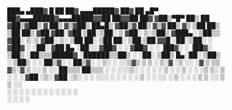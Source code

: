  ███▄ ▄███▓ █    ██  ██▓  ▄▄▄█████▓ ██▓    ██ ▄█▀ ██▓▄▄▄█████▓▄▄▄█████▓▓██   ██▓▓██   ██▓
▓██▒▀█▀ ██▒ ██  ▓██▒▓██▒  ▓  ██▒ ▓▒▓██▒    ██▄█▒ ▓██▒▓  ██▒ ▓▒▓  ██▒ ▓▒ ▒██  ██▒ ▒██  ██▒
▓██    ▓██░▓██  ▒██░▒██░  ▒ ▓██░ ▒░▒██▒   ▓███▄░ ▒██▒▒ ▓██░ ▒░▒ ▓██░ ▒░  ▒██ ██░  ▒██ ██░
▒██    ▒██ ▓▓█  ░██░▒██░  ░ ▓██▓ ░ ░██░   ▓██ █▄ ░██░░ ▓██▓ ░ ░ ▓██▓ ░   ░ ▐██▓░  ░ ▐██▓░
▒██▒   ░██▒▒▒█████▓ ░██████▒▒██▒ ░ ░██░   ▒██▒ █▄░██░  ▒██▒ ░   ▒██▒ ░   ░ ██▒▓░  ░ ██▒▓░
░ ▒░   ░  ░░▒▓▒ ▒ ▒ ░ ▒░▓  ░▒ ░░   ░▓     ▒ ▒▒ ▓▒░▓    ▒ ░░     ▒ ░░      ██▒▒▒    ██▒▒▒ 
░  ░      ░░░▒░ ░ ░ ░ ░ ▒  ░  ░     ▒ ░   ░ ░▒ ▒░ ▒ ░    ░        ░     ▓██ ░▒░  ▓██ ░▒░ 
░      ░    ░░░ ░ ░   ░ ░   ░       ▒ ░   ░ ░░ ░  ▒ ░  ░        ░       ▒ ▒ ░░   ▒ ▒ ░░  
       ░      ░         ░  ░        ░     ░  ░    ░                     ░ ░      ░ ░     
                                                                        ░ ░      ░ ░     
